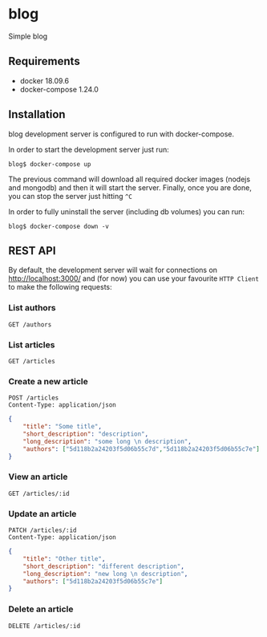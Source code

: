 # blog
Simple blog

## Requirements
- docker 18.09.6
- docker-compose 1.24.0

## Installation
blog development server is configured to run with docker-compose.

In order to start the development server just run:
```
blog$ docker-compose up
```
The previous command will download all required docker images (nodejs and mongodb) and then it will start the server. Finally, once you are done, you can stop the server just hitting `^C`

In order to fully uninstall the server (including db volumes) you can run:
```
blog$ docker-compose down -v
```
## REST API
By default, the development server will wait for connections on [http://localhost:3000/](http://localhost:3000/) and (for now) you can use your favourite `HTTP Client` to make the following requests:
### List authors
```
GET /authors
```
### List articles
```
GET /articles
```
### Create a new article
```
POST /articles
Content-Type: application/json
```
```json
{
    "title": "Some title",
    "short_description": "description",
    "long_description": "some long \n description",
    "authors": ["5d118b2a24203f5d06b55c7d","5d118b2a24203f5d06b55c7e"]
}
```
### View an article
```
GET /articles/:id
```
### Update an article
```
PATCH /articles/:id
Content-Type: application/json
```
```json
{
    "title": "Other title",
    "short_description": "different description",
    "long_description": "new long \n description",
    "authors": ["5d118b2a24203f5d06b55c7e"]
}
```
### Delete an article
```
DELETE /articles/:id
```
